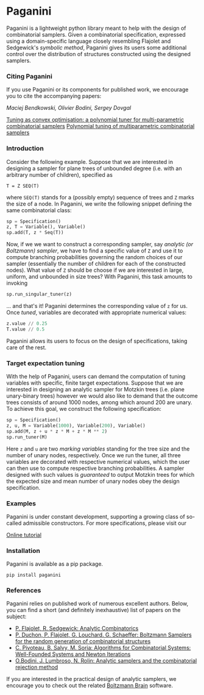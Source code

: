 # Paganini
Paganini is a lightweight python library meant to help with the design of
combinatorial samplers. Given a combinatorial specification, expressed using a
domain-specific language closely resembling Flajolet and Sedgewick's *symbolic
method*, Paganini gives its users some additional control over the distribution
of structures constructed using the designed samplers.

### Citing Paganini
If you use Paganini or its components for published work, we encourage you to
cite the accompanying papers:

*Maciej Bendkowski, Olivier Bodini, Sergey Dovgal*

[Tuning as convex optimisation: a polynomial tuner for multi-parametric combinatorial samplers](https://www.cambridge.org/core/journals/combinatorics-probability-and-computing/article/abs/tuning-as-convex-optimisation-a-polynomial-tuner-for-multiparametric-combinatorial-samplers/2A79BF69E8CC80011E6AADF81BFC0291)
[Polynomial tuning of multiparametric combinatorial samplers](https://epubs.siam.org/doi/10.1137/1.9781611975062.9)

### Introduction

Consider the following example. Suppose that we are interested in designing a
sampler for plane trees of unbounded degree (i.e. with an arbitrary number of
children), specified as

```
T = Z SEQ(T)
```
where `SEQ(T)` stands for a (possibly empty) sequence of trees and `Z` marks the size of a node.
In Paganini, we write the following snippet defining the same combinatorial class:

```python
sp = Specification()
z, T = Variable(), Variable()
sp.add(T, z * Seq(T))
```

Now, if we we want to construct a corresponding sampler, say *analytic (or
Boltzmann) sampler*, we have to find a specific value of `Z` and use it to
compute branching probabilities governing the random choices of our sampler
(essentially the number of children for each of the constructed nodes). What
value of `Z` should be choose if we are interested in large, uniform, and
unbounded in size trees? With Paganini, this task amounts to invoking

```python
sp.run_singular_tuner(z)
```

... and that's it! Paganini determines the corresponding value of `z` for us.
Once *tuned*, variables are decorated with appropriate numerical values:

```python
z.value // 0.25
T.value // 0.5
```
Paganini allows its users to focus on the design of specifications, taking care of the rest.

### Target expectation tuning
With the help of Paganini, users can demand the computation of tuning variables
with specific, finite target expectations. Suppose that we are interested in
designing an analytic sampler for Motzkin trees (i.e. plane unary-binary trees)
however we would also like to demand that the outcome trees consists of around
1000 nodes, among which around 200 are unary. To achieve this goal, we construct
the following specification:

```python
sp = Specification()
z, u, M = Variable(1000), Variable(200), Variable()
sp.add(M, z + u * z * M + z * M ** 2)
sp.run_tuner(M)
```
Here `z` and `u` are two *marking variables* standing for the tree size
and the number of unary nodes, respectively. Once we run the tuner, all three variables
are decorated with respective numerical values, which the user can then use to compute
respective branching probabilities. A sampler designed with such values is *guaranteed*
to output Motzkin trees for which the expected size and mean number of unary nodes obey
the design specification.

### Examples
Paganini is under constant development, supporting a growing class of so-called
admissible constructors. For more specifications, please visit our

[Online tutorial](https://paganini.readthedocs.io/en/latest/tutorial.html)

### Installation
Paganini is available as a pip package.
```
pip install paganini
```

### References
Paganini relies on published work of numerous excellent authors. Below, you can
find a short (and definitely inexhaustive) list of papers on the subject:

- [P. Flajolet, R. Sedgewick: Analytic Combinatorics](http://algo.inria.fr/flajolet/Publications/book.pdf)
- [P. Duchon, P. Flajolet, G. Louchard. G. Schaeffer: Boltzmann Samplers for
   the random generation of combinatorial structures](http://algo.inria.fr/flajolet/Publications/DuFlLoSc04.pdf)
- [C. Pivoteau, B. Salvy, M. Soria: Algorithms for Combinatorial Systems:
   Well-Founded Systems and Newton Iterations](https://www.sciencedirect.com/science/article/pii/S0097316512000908)
- [O.Bodini, J. Lumbroso, N. Rolin: Analytic samplers and the combinatorial rejection method](https://dl.acm.org/citation.cfm?id=2790220&dl=ACM&coll=DL)

If you are interested in the practical design of analytic samplers, we encourage
you to check out the related [Boltzmann
Brain](https://github.com/maciej-bendkowski/boltzmann-brain) software.
